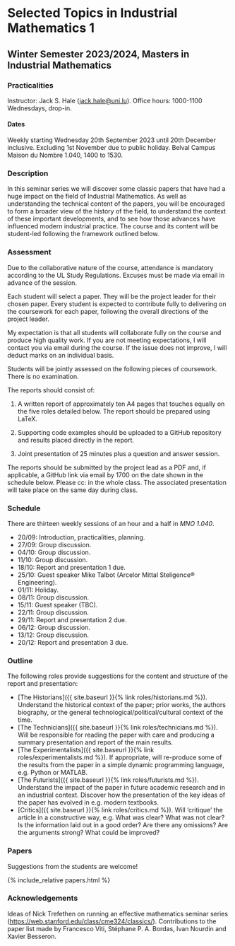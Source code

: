 # Selected Topics in Industrial Mathematics 1
## Winter Semester 2023/2024, Masters in Industrial Mathematics

### Practicalities

Instructor: Jack S. Hale ([jack.hale@uni.lu](mailto:jack.hale@uni.lu)).
Office hours: 1000-1100 Wednesdays, drop-in.

#### Dates

Weekly starting Wednesday 20th September 2023 until 20th December inclusive.
Excluding 1st November due to public holiday.
Belval Campus Maison du Nombre 1.040, 1400 to 1530.

### Description

In this seminar series we will discover some classic papers that have had a
huge impact on the field of Industrial Mathematics. As well as understanding
the technical content of the papers, you will be encouraged to form a broader
view of the history of the field, to understand the context of these important
developments, and to see how those advances have influenced modern industrial
practice. The course and its content will be student-led following the
framework outlined below.

### Assessment

Due to the collaborative nature of the course, attendance is mandatory
according to the UL Study Regulations. Excuses must be made via email in
advance of the session.

Each student will select a paper. They will be the project leader for their
chosen paper. Every student is expected to contribute fully to delivering on
the coursework for each paper, following the overall directions of the project
leader.

My expectation is that all students will collaborate fully on the course and
produce high quality work. If you are not meeting expectations, I will contact
you via email during the course. If the issue does not improve, I will deduct
marks on an individual basis.

Students will be jointly assessed on the following pieces of coursework. There
is no examination.

The reports should consist of:

1. A written report of approximately ten A4 pages that touches equally on the
   five roles detailed below. The report should be prepared using LaTeX.

2. Supporting code examples should be uploaded to a GitHub repository and 
   results placed directly in the report.

3. Joint presentation of 25 minutes plus a question and answer session.

The reports should be submitted by the project lead as a PDF and, if
applicable, a GitHub link via email by 1700 on the date shown in the schedule
below. Please cc: in the whole class. The associated presentation will take
place on the same day during class.

### Schedule

There are thirteen weekly sessions of an hour and a half in *MNO 1.040*.

* 20/09: Introduction, practicalities, planning.
* 27/09: Group discussion.
* 04/10: Group discussion. 
* 11/10: Group discussion.
* 18/10: Report and presentation 1 due.
* 25/10: Guest speaker Mike Talbot (Arcelor Mittal Steligence® Engineering).
* 01/11: Holiday.
* 08/11: Group discussion.
* 15/11: Guest speaker (TBC).
* 22/11: Group discussion.
* 29/11: Report and presentation 2 due.
* 06/12: Group discussion.
* 13/12: Group discussion.
* 20/12: Report and presentation 3 due.

### Outline

The following roles provide suggestions for the content and structure of the
report and presentation:

* [The Historians]({{ site.baseurl }}{% link roles/historians.md %}). Understand
  the historical context of the paper; prior works, the authors biography, or
  the general technological/political/cultural context of the time.
* [The Technicians]({{ site.baseurl }}{% link roles/technicians.md %}). Will be
  responsible for reading the paper with care and producing a summary
  presentation and report of the main results.
* [The Experimentalists]({{ site.baseurl }}{% link roles/experimentalists.md %}).
  If appropriate, will re-produce some of the results from the paper in a
  simple dynamic programming language, e.g. Python or MATLAB.
* [The Futurists]({{ site.baseurl }}{% link roles/futurists.md %}). Understand
  the impact of the paper in future academic research and in an industrial
  context. Discover how the presentation of the key ideas of the paper has
  evolved in e.g. modern textbooks.
* [Critics]({{ site.baseurl }}{% link roles/critics.md %}). Will ‘critique’ the
  article in a constructive way, e.g. What was clear? What was not clear? Is
  the information laid out in a good order?  Are there any omissions?  Are the
  arguments strong? What could be improved?

### Papers

Suggestions from the students are welcome!

{% include_relative papers.html %}

### Acknowledgements

Ideas of Nick Trefethen on running an effective mathematics seminar series
(https://web.stanford.edu/class/cme324/classics/). Contributions to the paper
list made by Francesco Viti, Stéphane P. A. Bordas, Ivan Nourdin and Xavier Besseron.
